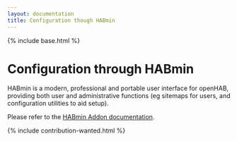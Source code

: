 ```yaml
---
layout: documentation
title: Configuration though HABmin
---
```


{% include base.html %}

# Configuration through HABmin

HABmin is a modern, professional and portable user interface for openHAB,
providing both user and administrative functions (eg sitemaps for users, and configuration utilities
to aid setup).

Please refer to the [HABmin Addon documentation]({{base}}/configuration/ui/habmin/).

{% include contribution-wanted.html %}
